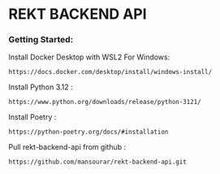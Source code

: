 # REKT BACKEND API

### Getting Started:

Install Docker Desktop with WSL2 For Windows:

    https://docs.docker.com/desktop/install/windows-install/

Install Python 3.12 :

    https://www.python.org/downloads/release/python-3121/

Install Poetry :

    https://python-poetry.org/docs/#installation

Pull rekt-backend-api from github :

    https://github.com/mansourar/rekt-backend-api.git
